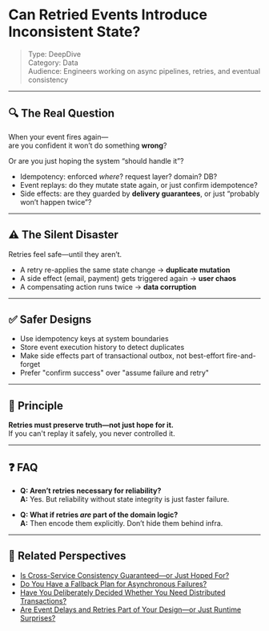 # Can Retried Events Introduce Inconsistent State?

> Type: DeepDive  
> Category: Data  
> Audience: Engineers working on async pipelines, retries, and eventual consistency

---

## 🔍 The Real Question

When your event fires again—  
are you confident it won’t do something **wrong**?

Or are you just hoping the system “should handle it”?

- Idempotency: enforced *where*? request layer? domain? DB?
- Event replays: do they mutate state again, or just confirm idempotence?
- Side effects: are they guarded by **delivery guarantees**, or just “probably won’t happen twice”?

---

## ⚠️ The Silent Disaster

Retries feel safe—until they aren’t.

- A retry re-applies the same state change → **duplicate mutation**
- A side effect (email, payment) gets triggered again → **user chaos**
- A compensating action runs twice → **data corruption**

---

## ✅ Safer Designs

- Use idempotency keys at system boundaries  
- Store event execution history to detect duplicates  
- Make side effects part of transactional outbox, not best-effort fire-and-forget  
- Prefer "confirm success" over "assume failure and retry"

---

## 🧠 Principle

**Retries must preserve truth—not just hope for it.**  
If you can't replay it safely, you never controlled it.

---

## ❓ FAQ

- **Q: Aren’t retries necessary for reliability?**  
  **A:** Yes. But reliability without state integrity is just faster failure.

- **Q: What if retries *are* part of the domain logic?**  
  **A:** Then encode them explicitly. Don’t hide them behind infra.

---

## 🔗 Related Perspectives

- [Is Cross-Service Consistency Guaranteed—or Just Hoped For?](../async/cross-service-consistency.md)
- [Do You Have a Fallback Plan for Asynchronous Failures?](fallback-strategy.md)
- [Have You Deliberately Decided Whether You Need Distributed Transactions?](distributed-transaction-design.md)
- [Are Event Delays and Retries Part of Your Design—or Just Runtime Surprises?](../async/event-retry-delay.md)
